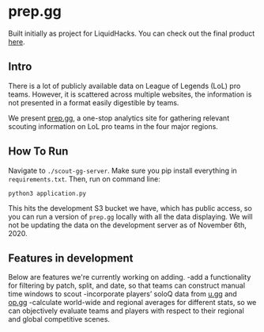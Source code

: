# prep.gg

Built initially as project for LiquidHacks. You can check out the final product [here](http://www.prep.gg).

## Intro

There is a lot of publicly available data on League of Legends (LoL) pro teams. However, it is scattered across multiple websites, the information is not presented in a format easily digestible by teams.

We present [prep.gg](http://www.prep.gg), a one-stop analytics site for gathering relevant scouting information on LoL pro teams in the four major regions.

## How To Run

Navigate to `./scout-gg-server`. Make sure you pip install everything in `requirements.txt`. Then, run on command line:

```
python3 application.py
```

This hits the development S3 bucket we have, which has public access, so you can run a version of `prep.gg` locally with all the data displaying. We will not be updating the data on the development server as of November 6th, 2020.

## Features in development

Below are features we're currently working on adding.
-add a functionality for filtering by patch, split, and date, so that teams can construct manual time windows to scout 
-incorporate players’ soloQ data from [u.gg](https://u.gg) and [op.gg](https://op.gg)
-calculate world-wide and regional averages for different stats, so we can objectively evaluate teams and players with respect to their regional and global competitive scenes.
